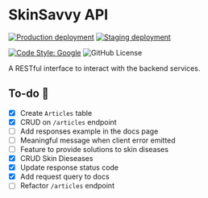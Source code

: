 # SkinSavvy API

[![Production deployment](https://github.com/SkinSavvy-DevTeam/api-skinsavvy/actions/workflows/production-cloud-run-deployment.yml/badge.svg?branch=main)](https://github.com/SkinSavvy-DevTeam/api-skinsavvy/actions/workflows/production-cloud-run-deployment.yml)
[![Staging deployment](https://github.com/SkinSavvy-DevTeam/api-skinsavvy/actions/workflows/staging-cloud-run-deployment.yml/badge.svg?branch=staging)](https://github.com/SkinSavvy-DevTeam/api-skinsavvy/actions/workflows/staging-cloud-run-deployment.yml)

[![Code Style: Google](https://img.shields.io/badge/code%20style-google-blueviolet.svg)](https://github.com/google/gts)
![GitHub License](https://img.shields.io/github/license/SkinSavvy-DevTeam/api-skinsavvy)

A RESTful interface to interact with the backend services.

## To-do 📜

- [x] Create `Articles` table
- [x] CRUD on `/articles` endpoint
- [ ] Add responses example in the docs page
- [ ] Meaningful message when client error emitted
- [ ] Feature to provide solutions to skin diseases
- [x] CRUD Skin Dieseases
- [x] Update response status code
- [x] Add request query to docs
- [ ] Refactor `/articles` endpoint
